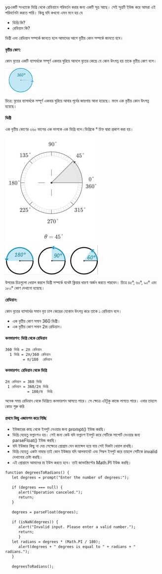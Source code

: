 yoএকটি সংখ্যাকে ডিগ্রি থেকে রেডিয়ানে পরিবর্তন করার জন্য একটি সূত্র আছে। সেই সূত্রটি ইউজ করে আমরা এই পরিবর্তনটা করতে পারি। কিন্তু যদি কখনো এমন মনে হয় যে
- ডিগ্রি কি? 
- রেডিয়ান কি?

ডিগ্রী এবং রেডিয়ান সম্পর্কে জানতে হলে আমাদের আগে বৃত্তীয় কোন সম্পর্কে জানতে হবে। 

#### বৃত্তীয় কোণ: 
কোন বৃত্তের একটি ব্যাসার্ধকে সম্পূর্ণ একবার ঘুরিয়ে আনলে বৃত্তের কেন্দ্রে যে কোন উৎপন্ন হয় তাকে বৃত্তীয় কোণ বলে।

<img src="https://github.com/nayemspecial/wordpress-support-engineer/blob/main/parts/js-assignment/as.images/Screenshot_21.png" width="100">

চিত্রে: বৃত্তের ব্যাসার্ধকে সম্পূর্ণ একবার ঘুরিয়ে আবার পূর্বের জায়গায় আনা হয়েছে। ফলে এক বৃত্তীয় কোন উৎপন্ন হয়েছে।



#### ডিগ্রী
এক বৃত্তীয় কোণের ৩৬০ ভাগের এক ভাগকে এক ডিগ্রি বলে।ডিগ্রিকে ° চিহ্ন দ্বারা প্রকাশ করা হয়।

<img src="https://github.com/nayemspecial/wordpress-support-engineer/blob/main/parts/js-assignment/as.images/45-degrees-300-350.svg" width="300">
<img src="https://github.com/nayemspecial/wordpress-support-engineer/blob/main/parts/js-assignment/as.images/Screenshot_22.png" width="300">


উপরের চিত্রগুলো খেয়াল করলে ডিগ্রী সম্পর্কে যথেষ্ট ক্লিয়ার ধারণা অর্জন করতে পারবেন। চিত্রে ৪৫°, ৬০°, ৯০° এবং ১৮০° কোণ দেখানো হয়েছে।



#### রেডিয়ান: 
কোন বৃত্তের ব্যাসার্ধের সমান বৃত্ত চাপ কেন্দ্রের যেকোন উৎপন্ন করে তাকে ১ রেডিয়ান বলে।


- এক বৃত্তীয় কোণ সমান 360 ডিগ্রী।
- এক বৃত্তীয় কোণ সমান 2π রেডিয়ান।

#### কনভারশন: ডিগ্রি থেকে রেডিয়ান
```
360 ডিগ্রি = 2π রেডিয়ান
  1 ডিগ্রি = 2π/360 রেডিয়ান
        = π/180  রেডিয়ান
```

#### কনভারশন: রেডিয়ান থেকে ডিগ্রি
```
2π রেডিয়ান = 360 ডিগ্রি
 1 রেডিয়ান = 360/2π ডিগ্রি
          = 180/π  ডিগ্রি
```

অনেক সময় রেডিয়ান থেকে ডিগ্রিতে কনভারশন আসতে পারে। সে ক্ষেত্রে এইটুকু কাজে লাগতে পারে। এবার তাহলে কোড শুরু করি

#### প্রথমে কিছু এজামশন করে নিচ্ছি
- ইউজারের কাছ থেকে ইনপুট নেওয়ার জন্য prompt() ইউজ করছি।
- ডিগ্রি যেহেতু ভগ্নাংশও হয়। সেই জন্য কেউ যদি ভগ্নাংশ ইনপুট করে সেটিকে সাপোর্ট দেওয়ার জন্য parseFloat() ইউজ করছি।
- যদি ইউজার কিছু না দেয় সেক্ষেত্রে প্রোগ্রাম যেন ক্যান্সেল হয়ে যায় সেই দিকটা খেয়াল রাখছি।
- ডিগ্রি যেহেতু একটা নাম্বার তাই কোন ইউজার যদি আলফাবেট এবং সিম্বল ইনপুট করে তাহলে সেটিকে invalid দেখানোর চেষ্টা করছি।
- এই প্রোগ্রামে আমাদের π ইউস করতে হবে। তাই জাভাস্ক্রিপ্টের Math.PI ইউজ করছি। 

```
function degreesToRadians() {
   let degrees = prompt("Enter the number of degrees:");
	  
   if (degrees === null) {
      alert("Operation canceled.");
      return;
   }

   degrees = parseFloat(degrees);

   if (isNaN(degrees)) {
      alert("Invalid input. Please enter a valid number.");
      return;
	  }
   let radians = degrees * (Math.PI / 180);
      alert(degrees + " degrees is equal to " + radians + " radians.");
   }

   degreesToRadians();
```